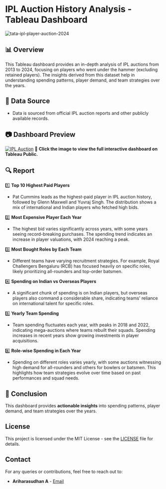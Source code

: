 # IPL Auction History Analysis - Tableau Dashboard

![tata-ipl-player-auction-2024](https://github.com/user-attachments/assets/d42cfce6-c548-4e6a-9d01-434060ecac4a)

## 📊 Overview
This Tableau dashboard provides an in-depth analysis of IPL auctions from 2013 to 2024, focusing on players who went under the hammer (excluding retained players). The insights derived from this dataset help in understanding spending patterns, player demand, and team strategies over the years.

## 📂 Data Source
- Data is sourced from official IPL auction reports and other publicly available records.

## 📷 Dashboard Preview

[![IPL Auction](https://github.com/user-attachments/assets/5f3739bf-8ad2-4d2a-960c-00be4113854c)](https://public.tableau.com/views/IPLAuctionHistoryAnalysis/Dashboard1?:language=en-US&:sid=&:redirect=auth&:display_count=n&:origin=viz_share_link)
🔗 **Click the image to view the full interactive dashboard on Tableau Public.**

## 🔍 Report

1️⃣ **Top 10 Highest Paid Players** 
   - Pat Cummins leads as the highest-paid player in IPL auction history, followed by Glenn Maxwell and Yuvraj Singh. The distribution shows a mix of international and Indian players who fetched high bids.

2️⃣ **Most Expensive Player Each Year**   
   - The highest bid varies significantly across years, with some years seeing record-breaking purchases. The spending trend indicates an increase in player valuations, with 2024 reaching a peak.

3️⃣ **Most Bought Roles by Each Team** 
   - Different teams have varying recruitment strategies. For example, Royal Challengers Bengaluru (RCB) has focused heavily on specific roles, likely prioritizing all-rounders and top-order batsmen.

4️⃣ **Spending on Indian vs Overseas Players** 
   - A significant chunk of spending is on Indian players, but overseas players also command a considerable share, indicating teams' reliance on international talent for specific roles.

5️⃣ **Yearly Team Spending** 
   - Team spending fluctuates each year, with peaks in 2018 and 2022, indicating mega-auctions where teams rebuilt their squads. Spending increases in recent years show growing investments in player acquisitions.

6️⃣ **Role-wise Spending in Each Year**   
   - Spending on different roles varies yearly, with some auctions witnessing high demand for all-rounders and others for bowlers or batsmen. This highlights how team strategies evolve over time based on past performances and squad needs. 

## 📌 Conclusion
This dashboard provides **actionable insights** into spending patterns, player demand, and team strategies over the years.

## License

This project is licensed under the MIT License - see the [LICENSE](LICENSE) file for details.

## Contact

For any queries or contributions, feel free to reach out to:
- **Ariharasudhan A** - [Email](mailto:ariadaikalam1234@gmail.com)
